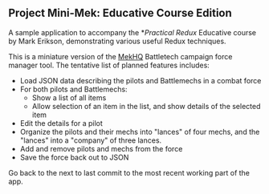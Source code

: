 ## Project Mini-Mek: Educative Course Edition

A sample application to accompany the **Practical Redux* Educative course by Mark Erikson, demonstrating various useful Redux techniques.

This is a miniature version of the [MekHQ](http://megamek.info/mekhq) Battletech campaign force manager tool.  The tentative list of planned features includes:

- Load JSON data describing the pilots and Battlemechs in a combat force
- For both pilots and Battlemechs:
  - Show a list of all items
  - Allow selection of an item in the list, and show details of the selected item
- Edit the details for a pilot
- Organize the pilots and their mechs into "lances" of four mechs, and the "lances" into a "company" of three lances.
- Add and remove pilots and mechs from the force
- Save the force back out to JSON

Go back to the next to last commit to the most recent working part of the app.
